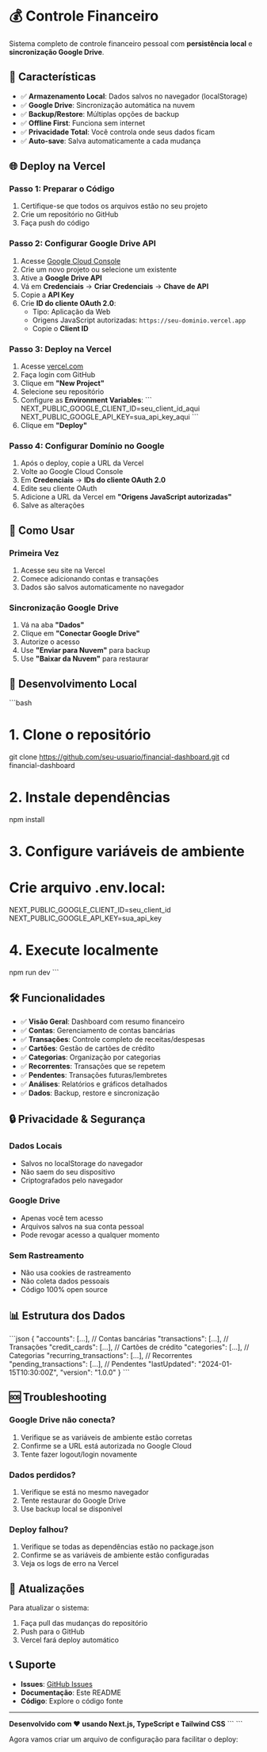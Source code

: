 # 💰 Controle Financeiro

Sistema completo de controle financeiro pessoal com **persistência local** e **sincronização Google Drive**.

## 🚀 Características

- ✅ **Armazenamento Local**: Dados salvos no navegador (localStorage)
- ✅ **Google Drive**: Sincronização automática na nuvem
- ✅ **Backup/Restore**: Múltiplas opções de backup
- ✅ **Offline First**: Funciona sem internet
- ✅ **Privacidade Total**: Você controla onde seus dados ficam
- ✅ **Auto-save**: Salva automaticamente a cada mudança

## 🌐 Deploy na Vercel

### Passo 1: Preparar o Código
1. Certifique-se que todos os arquivos estão no seu projeto
2. Crie um repositório no GitHub
3. Faça push do código

### Passo 2: Configurar Google Drive API
1. Acesse [Google Cloud Console](https://console.cloud.google.com/)
2. Crie um novo projeto ou selecione um existente
3. Ative a **Google Drive API**
4. Vá em **Credenciais** → **Criar Credenciais** → **Chave de API**
5. Copie a **API Key**
6. Crie **ID do cliente OAuth 2.0**:
   - Tipo: Aplicação da Web
   - Origens JavaScript autorizadas: `https://seu-dominio.vercel.app`
   - Copie o **Client ID**

### Passo 3: Deploy na Vercel
1. Acesse [vercel.com](https://vercel.com)
2. Faça login com GitHub
3. Clique em **"New Project"**
4. Selecione seu repositório
5. Configure as **Environment Variables**:
   \`\`\`
   NEXT_PUBLIC_GOOGLE_CLIENT_ID=seu_client_id_aqui
   NEXT_PUBLIC_GOOGLE_API_KEY=sua_api_key_aqui
   \`\`\`
6. Clique em **"Deploy"**

### Passo 4: Configurar Domínio no Google
1. Após o deploy, copie a URL da Vercel
2. Volte ao Google Cloud Console
3. Em **Credenciais** → **IDs do cliente OAuth 2.0**
4. Edite seu cliente OAuth
5. Adicione a URL da Vercel em **"Origens JavaScript autorizadas"**
6. Salve as alterações

## 📱 Como Usar

### Primeira Vez
1. Acesse seu site na Vercel
2. Comece adicionando contas e transações
3. Dados são salvos automaticamente no navegador

### Sincronização Google Drive
1. Vá na aba **"Dados"**
2. Clique em **"Conectar Google Drive"**
3. Autorize o acesso
4. Use **"Enviar para Nuvem"** para backup
5. Use **"Baixar da Nuvem"** para restaurar

## 🔧 Desenvolvimento Local

\`\`\`bash
# 1. Clone o repositório
git clone https://github.com/seu-usuario/financial-dashboard.git
cd financial-dashboard

# 2. Instale dependências
npm install

# 3. Configure variáveis de ambiente
# Crie arquivo .env.local:
NEXT_PUBLIC_GOOGLE_CLIENT_ID=seu_client_id
NEXT_PUBLIC_GOOGLE_API_KEY=sua_api_key

# 4. Execute localmente
npm run dev
\`\`\`

## 🛠️ Funcionalidades

- ✅ **Visão Geral**: Dashboard com resumo financeiro
- ✅ **Contas**: Gerenciamento de contas bancárias
- ✅ **Transações**: Controle completo de receitas/despesas
- ✅ **Cartões**: Gestão de cartões de crédito
- ✅ **Categorias**: Organização por categorias
- ✅ **Recorrentes**: Transações que se repetem
- ✅ **Pendentes**: Transações futuras/lembretes
- ✅ **Análises**: Relatórios e gráficos detalhados
- ✅ **Dados**: Backup, restore e sincronização

## 🔒 Privacidade & Segurança

### Dados Locais
- Salvos no localStorage do navegador
- Não saem do seu dispositivo
- Criptografados pelo navegador

### Google Drive
- Apenas você tem acesso
- Arquivos salvos na sua conta pessoal
- Pode revogar acesso a qualquer momento

### Sem Rastreamento
- Não usa cookies de rastreamento
- Não coleta dados pessoais
- Código 100% open source

## 📊 Estrutura dos Dados

\`\`\`json
{
  "accounts": [...],           // Contas bancárias
  "transactions": [...],       // Transações
  "credit_cards": [...],       // Cartões de crédito
  "categories": [...],         // Categorias
  "recurring_transactions": [...], // Recorrentes
  "pending_transactions": [...],   // Pendentes
  "lastUpdated": "2024-01-15T10:30:00Z",
  "version": "1.0.0"
}
\`\`\`

## 🆘 Troubleshooting

### Google Drive não conecta?
1. Verifique se as variáveis de ambiente estão corretas
2. Confirme se a URL está autorizada no Google Cloud
3. Tente fazer logout/login novamente

### Dados perdidos?
1. Verifique se está no mesmo navegador
2. Tente restaurar do Google Drive
3. Use backup local se disponível

### Deploy falhou?
1. Verifique se todas as dependências estão no package.json
2. Confirme se as variáveis de ambiente estão configuradas
3. Veja os logs de erro na Vercel

## 🔄 Atualizações

Para atualizar o sistema:
1. Faça pull das mudanças do repositório
2. Push para o GitHub
3. Vercel fará deploy automático

## 📞 Suporte

- **Issues**: [GitHub Issues](https://github.com/seu-usuario/financial-dashboard/issues)
- **Documentação**: Este README
- **Código**: Explore o código fonte

---

**Desenvolvido com ❤️ usando Next.js, TypeScript e Tailwind CSS**
\`\`\`
\`\`\`

Agora vamos criar um arquivo de configuração para facilitar o deploy:
